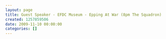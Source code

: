 ```yaml
---
layout: page
title: Guest Speaker - EFDC Museum - Epping At War (8pm The Squadron)
created: 1257859506
date: 2009-11-10 00:00:00
categories: []
---
```


